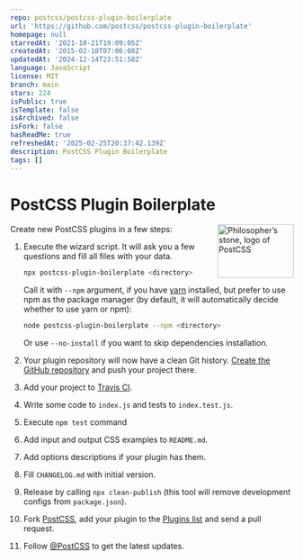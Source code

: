 ```yaml
---
repo: postcss/postcss-plugin-boilerplate
url: 'https://github.com/postcss/postcss-plugin-boilerplate'
homepage: null
starredAt: '2021-10-21T19:09:05Z'
createdAt: '2015-02-10T07:06:08Z'
updatedAt: '2024-12-14T23:51:58Z'
language: JavaScript
license: MIT
branch: main
stars: 224
isPublic: true
isTemplate: false
isArchived: false
isFork: false
hasReadMe: true
refreshedAt: '2025-02-25T20:37:42.139Z'
description: PostCSS Plugin Boilerplate
tags: []
---
```


# PostCSS Plugin Boilerplate

<img align="right" width="135" height="95"
     title="Philosopher’s stone, logo of PostCSS"
     src="https://postcss.org/logo-leftp.svg">

Сreate new PostCSS plugins in a few steps:

1. Execute the wizard script. It will ask you a few questions
   and fill all files with your data.

   ```sh
   npx postcss-plugin-boilerplate <directory>
   ```

   Call it with `--npm` argument, if you have [yarn](https://yarnpkg.com/) installed, but prefer to use npm as the package manager
   (by default, it will automatically decide whether to use yarn or npm):

   ```sh
   node postcss-plugin-boilerplate --npm <directory>
   ```

   Or use `--no-install` if you want to skip dependencies installation.

2. Your plugin repository will now have a clean Git history.
   [Create the GitHub repository](https://github.com/new)
   and push your project there.

3. Add your project to [Travis CI](https://travis-ci.org).

4. Write some code to `index.js` and tests to `index.test.js`.

5. Execute `npm test` command

6. Add input and output CSS examples to `README.md`.

7. Add options descriptions if your plugin has them.

8. Fill `CHANGELOG.md` with initial version.

9. Release by calling `npx clean-publish`
   (this tool will remove development configs from `package.json`).

10. Fork [PostCSS](https://github.com/postcss/postcss), add your plugin to the
    [Plugins list](https://github.com/postcss/postcss/blob/main/docs/plugins.md)
    and send a pull request.

11. Follow [@PostCSS](https://twitter.com/postcss) to get the latest updates.
